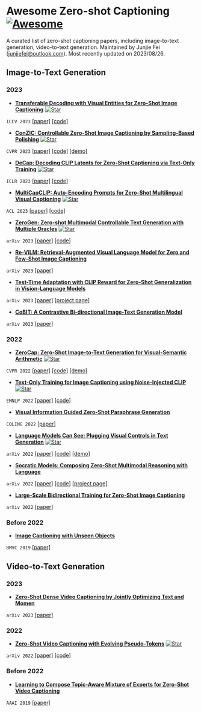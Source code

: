 # Awesome Zero-shot Captioning [![Awesome](https://awesome.re/badge.svg)](https://awesome.re)

A curated list of zero-shot captioning papers, including image-to-text generation, video-to-text generation. Maintained by Junjie Fei (junjiefei@outlook.com). Most recently updated on 2023/08/26.

## Image-to-Text Generation

### 2023

- **[Transferable Decoding with Visual Entities for Zero-Shot Image Captioning](https://arxiv.org/abs/2307.16525)** [![Star](https://img.shields.io/github/stars/FeiElysia/ViECap.svg?style=social&label=Star)](https://github.com/FeiElysia/ViECap)

```ICCV 2023``` [[paper]](https://arxiv.org/abs/2307.16525) [[code]](https://github.com/FeiElysia/ViECap)

- **[ConZIC: Controllable Zero-Shot Image Captioning by Sampling-Based Polishing](https://openaccess.thecvf.com/content/CVPR2023/html/Zeng_ConZIC_Controllable_Zero-Shot_Image_Captioning_by_Sampling-Based_Polishing_CVPR_2023_paper.html)** [![Star](https://img.shields.io/github/stars/joeyz0z/ConZIC.svg?style=social&label=Star)](https://github.com/joeyz0z/ConZIC)

```CVPR 2023``` [[paper]](https://openaccess.thecvf.com/content/CVPR2023/html/Zeng_ConZIC_Controllable_Zero-Shot_Image_Captioning_by_Sampling-Based_Polishing_CVPR_2023_paper.html) [[code]](https://github.com/joeyz0z/ConZIC) [[demo]](https://huggingface.co/spaces/jiaqingj/ConZIC)

- **[DeCap: Decoding CLIP Latents for Zero-Shot Captioning via Text-Only Training](https://arxiv.org/abs/2303.03032)** [![Star](https://img.shields.io/github/stars/dhg-wei/DeCap.svg?style=social&label=Star)](https://github.com/dhg-wei/DeCap)

```ICLR 2023``` [[paper]](https://arxiv.org/abs/2303.03032) [[code]](https://github.com/dhg-wei/DeCap)

- **[MultiCapCLIP: Auto-Encoding Prompts for Zero-Shot Multilingual Visual Captioning](https://aclanthology.org/2023.acl-long.664/)** [![Star](https://img.shields.io/github/stars/yangbang18/MultiCapCLIP.svg?style=social&label=Star)](https://github.com/yangbang18/MultiCapCLIP)

```ACL 2023``` [[paper]](https://aclanthology.org/2023.acl-long.664/) [[code]](https://github.com/yangbang18/MultiCapCLIP)

- **[ZeroGen: Zero-shot Multimodal Controllable Text Generation with Multiple Oracles](https://arxiv.org/abs/2306.16649)** [![Star](https://img.shields.io/github/stars/ImKeTT/ZeroGen.svg?style=social&label=Star)](https://github.com/ImKeTT/ZeroGen)

```arXiv 2023``` [[paper]](https://arxiv.org/abs/2306.16649) [[code]](https://github.com/ImKeTT/ZeroGen)

- **[Re-ViLM: Retrieval-Augmented Visual Language Model for Zero and Few-Shot Image Captioning](https://arxiv.org/abs/2302.04858)**

```arXiv 2023``` [[paper]](https://arxiv.org/abs/2302.04858)

- **[Test-Time Adaptation with CLIP Reward for Zero-Shot Generalization in Vision-Language Models](https://arxiv.org/abs/2305.18010)**

```arXiv 2023``` [[paper]](https://arxiv.org/abs/2305.18010) [[project page]](https://mzhaoshuai.github.io/RLCF/)

- **[CoBIT: A Contrastive Bi-directional Image-Text Generation Model](https://arxiv.org/abs/2303.13455)**

```arXiv 2023``` [[paper]](https://arxiv.org/abs/2303.13455)

### 2022

- **[ZeroCap: Zero-Shot Image-to-Text Generation for Visual-Semantic Arithmetic](https://openaccess.thecvf.com/content/CVPR2022/html/Tewel_ZeroCap_Zero-Shot_Image-to-Text_Generation_for_Visual-Semantic_Arithmetic_CVPR_2022_paper.html)** [![Star](https://img.shields.io/github/stars/YoadTew/zero-shot-image-to-text.svg?style=social&label=Star)](https://github.com/YoadTew/zero-shot-image-to-text)

```CVPR 2022``` [[paper]](https://openaccess.thecvf.com/content/CVPR2022/html/Tewel_ZeroCap_Zero-Shot_Image-to-Text_Generation_for_Visual-Semantic_Arithmetic_CVPR_2022_paper.html) [[code]](https://github.com/YoadTew/zero-shot-image-to-text) [[demo]](https://replicate.com/yoadtew/zero-shot-image-to-text)

- **[Text-Only Training for Image Captioning using Noise-Injected CLIP](https://arxiv.org/abs/2211.00575)** [![Star](https://img.shields.io/github/stars/DavidHuji/CapDec.svg?style=social&label=Star)](https://github.com/DavidHuji/CapDec)

```EMNLP 2022``` [[paper]](https://arxiv.org/abs/2211.00575) [[code]](https://github.com/DavidHuji/CapDec)

- **[Visual Information Guided Zero-Shot Paraphrase Generation](https://arxiv.org/abs/2201.09107)**

```COLING 2022``` [[paper]](https://arxiv.org/abs/2201.09107)

- **[Language Models Can See: Plugging Visual Controls in Text Generation](https://arxiv.org/abs/2205.02655)** [![Star](https://img.shields.io/github/stars/yxuansu/MAGIC.svg?style=social&label=Star)](https://github.com/yxuansu/MAGIC)

```arXiv 2022``` [[paper]](https://arxiv.org/abs/2205.02655) [[code]](https://github.com/yxuansu/MAGIC) [[demo]](https://replicate.com/yxuansu/magic/examples)

- **[Socratic Models: Composing Zero-Shot Multimodal Reasoning with Language](https://arxiv.org/abs/2204.00598)**

```arXiv 2022``` [[paper]](https://arxiv.org/abs/2204.00598) [[code]](https://github.com/google-research/google-research/tree/master/socraticmodels) [[project page]](https://socraticmodels.github.io/#code)

- **[Large-Scale Bidirectional Training for Zero-Shot Image Captioning](https://arxiv.org/abs/2211.06774)**

```arXiv 2022``` [[paper]](https://arxiv.org/abs/2211.06774)

### Before 2022

- **[Image Captioning with Unseen Objects](https://arxiv.org/abs/1908.00047)**

```BMVC 2019``` [[paper]](https://arxiv.org/abs/1908.00047)


## Video-to-Text Generation

### 2023

- **[Zero-Shot Dense Video Captioning by Jointly Optimizing Text and Momen](https://arxiv.org/abs/2307.02682)**

```arXiv 2023``` [[paper]](https://arxiv.org/abs/2307.02682)

### 2022

- **[Zero-Shot Video Captioning with Evolving Pseudo-Tokens](https://arxiv.org/abs/2207.11100)** [![Star](https://img.shields.io/github/stars/YoadTew/zero-shot-video-to-text.svg?style=social&label=Star)](https://github.com/YoadTew/zero-shot-video-to-text)

```arXiv 2022``` [[paper]](https://arxiv.org/abs/2207.11100) [[code]](https://github.com/YoadTew/zero-shot-video-to-text)

### Before 2022

- **[Learning to Compose Topic-Aware Mixture of Experts for Zero-Shot Video Captioning](https://ojs.aaai.org/index.php/AAAI/article/view/4926)**

```AAAI 2019``` [[paper]](https://ojs.aaai.org/index.php/AAAI/article/view/4926)